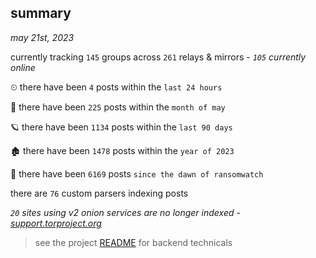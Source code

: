 
## summary
_may 21st, 2023_

currently tracking `145` groups across `261` relays & mirrors - _`105` currently online_

⏲ there have been `4` posts within the `last 24 hours`

🦈 there have been `225` posts within the `month of may`

🪐 there have been `1134` posts within the `last 90 days`

🏚 there have been `1478` posts within the `year of 2023`

🦕 there have been `6169` posts `since the dawn of ransomwatch`

there are `76` custom parsers indexing posts

_`20` sites using v2 onion services are no longer indexed - [support.torproject.org](https://support.torproject.org/onionservices/v2-deprecation/)_

> see the project [README](https://github.com/joshhighet/ransomwatch#ransomwatch--) for backend technicals
